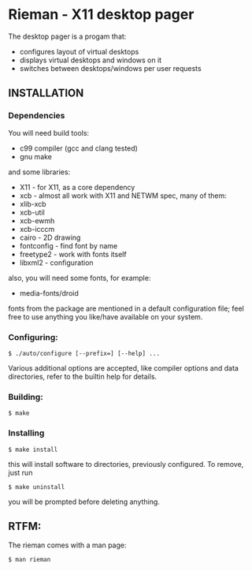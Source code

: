 Rieman - X11 desktop pager
==========================

The desktop pager is a progam that:

 * configures layout of virtual desktops
 * displays virtual desktops and windows on it
 * switches between desktops/windows per user requests

INSTALLATION
------------

### Dependencies

You will need build tools:

 * c99 compiler (gcc and clang tested)
 * gnu make

 and some libraries:

 * X11        - for X11, as a core dependency
 * xcb        - almost all work with X11 and NETWM spec, many of them:
 * xlib-xcb
 * xcb-util
 * xcb-ewmh
 * xcb-icccm
 * cairo      - 2D drawing
 * fontconfig - find font by name
 * freetype2  - work with fonts itself
 * libxml2    - configuration

also, you will need some fonts, for example:

 * media-fonts/droid

 fonts from the package are mentioned in a default configuration file;
 feel free to use anything you like/have available on your system.

### Configuring:

```
$ ./auto/configure [--prefix=] [--help] ...
```

Various additional options are accepted, like compiler options and data
directories, refer to the builtin help for details.

### Building:

```
$ make
```

### Installing

```
$ make install
```

this will install software to directories, previously configured.
To remove, just run
```
$ make uninstall
```

you will be prompted before deleting anything.

RTFM:
-----

The rieman comes with a man page:

```
$ man rieman
```
